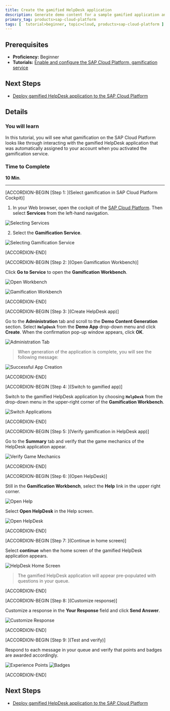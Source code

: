 ```yaml
---
title: Create the gamified HelpDesk application
description: Generate demo content for a sample gamified application and use the application.
primary_tag: products>sap-cloud-platform
tags: [  tutorial>beginner, topic>cloud, products>sap-cloud-platform ]
---
```

## Prerequisites  
- **Proficiency:** Beginner
- **Tutorials:** [Enable and configure the SAP Cloud Platform, gamification service](https://www.sap.com/developer/tutorials/hcp-gamification-service-enable.html)
## Next Steps
- [Deploy gamified HelpDesk application to the SAP Cloud Platform](https://www.sap.com/developer/tutorials/hcp-deploy-gamified-application.html)

## Details
### You will learn  
In this tutorial, you will see what gamification on the SAP Cloud Platform looks like through interacting with the gamified HelpDesk application that was automatically assigned to your account when you activated the gamification service.

### Time to Complete
**10 Min**.

---


[ACCORDION-BEGIN [Step 1: ](Select gamification in SAP Cloud Platform Cockpit)]

1. In your Web browser, open the cockpit of the [SAP Cloud Platform](https://account.hanatrial.ondemand.com/cockpit). Then select **Services** from the left-hand navigation.

![Selecting Services](1.png)

2. Select the **Gamification Service**.

![Selecting Gamification Service](2.png)


[ACCORDION-END]

[ACCORDION-BEGIN [Step 2: ](Open Gamification Workbench)]

Click **Go to Service** to open the **Gamification Workbench**.

![Open Workbench](3.png)

![Gamification Workbench](4.png)


[ACCORDION-END]

[ACCORDION-BEGIN [Step 3: ](Create HelpDesk app)]

Go to the **Administration** tab and scroll to the **Demo Content Generation** section. Select **`HelpDesk`** from the **Demo App** drop-down menu and click **Create**. When the confirmation pop-up window appears, click **OK**.

![Administration Tab](5.png)

> When generation of the application is complete, you will see the following message:

![Successful App Creation](6.png)


[ACCORDION-END]

[ACCORDION-BEGIN [Step 4: ](Switch to gamified app)]

Switch to the gamified HelpDesk application by choosing **`HelpDesk`** from the drop-down menu in the upper-right corner of the **Gamification Workbench**.

![Switch Applications](7.png)


[ACCORDION-END]

[ACCORDION-BEGIN [Step 5: ](Verify gamification in HelpDesk app)]

Go to the **Summary** tab and verify that the game mechanics of the HelpDesk application appear.

![Verify Game Mechanics](8.png)


[ACCORDION-END]

[ACCORDION-BEGIN [Step 6: ](Open HelpDesk)]

Still in the **Gamification Workbench**, select the **Help** link in the upper right corner.

![Open Help](9.png)


Select **Open HelpDesk** in the Help screen.

![Open HelpDesk](10.png)


[ACCORDION-END]

[ACCORDION-BEGIN [Step 7: ](Continue in home screen)]

Select **continue** when the home screen of the gamified HelpDesk application appears.

![HelpDesk Home Screen](11.png)

> The gamified HelpDesk application will appear pre-populated with questions in your queue.


[ACCORDION-END]

[ACCORDION-BEGIN [Step 8: ](Customize response)]

Customize a response in the **Your Response** field and click **Send Answer**.

![Customize Response](12.png)


[ACCORDION-END]

[ACCORDION-BEGIN [Step 9: ](Test and verify)]

Respond to each message in your queue and verify that points and badges are awarded accordingly.

![Experience Points](13.png)
![Badges](14.png)


[ACCORDION-END]

## Next Steps
- [Deploy gamified HelpDesk application to the SAP Cloud Platform](https://www.sap.com/developer/tutorials/hcp-deploy-gamified-application.html)

